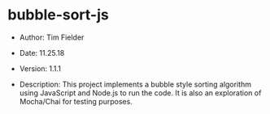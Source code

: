 # bubble-sort-js

* Author:
Tim Fielder

* Date:
11.25.18

* Version:
1.1.1

* Description:
This project implements a bubble style sorting algorithm using JavaScript and Node.js to run the code.  It is also an exploration of Mocha/Chai for testing purposes.

